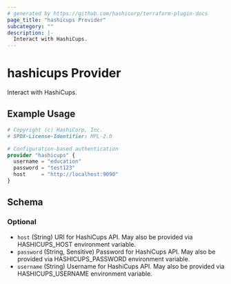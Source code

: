 ```yaml
---
# generated by https://github.com/hashicorp/terraform-plugin-docs
page_title: "hashicups Provider"
subcategory: ""
description: |-
  Interact with HashiCups.
---
```


# hashicups Provider

Interact with HashiCups.

## Example Usage

```terraform
# Copyright (c) HashiCorp, Inc.
# SPDX-License-Identifier: MPL-2.0

# Configuration-based authentication
provider "hashicups" {
  username = "education"
  password = "test123"
  host     = "http://localhost:9090"
}
```

<!-- schema generated by tfplugindocs -->
## Schema

### Optional

- `host` (String) URI for HashiCups API. May also be provided via HASHICUPS_HOST environment variable.
- `password` (String, Sensitive) Password for HashiCups API. May also be provided via HASHICUPS_PASSWORD environment variable.
- `username` (String) Username for HashiCups API. May also be provided via HASHICUPS_USERNAME environment variable.
